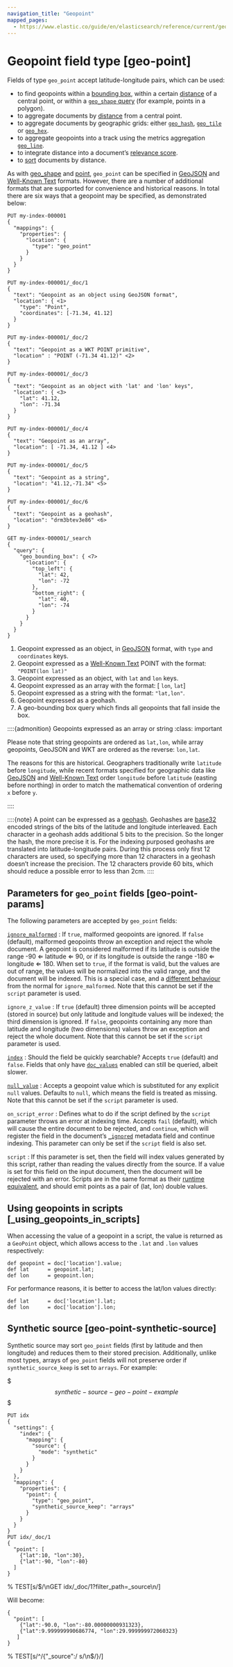 ```yaml
---
navigation_title: "Geopoint"
mapped_pages:
  - https://www.elastic.co/guide/en/elasticsearch/reference/current/geo-point.html
---
```


# Geopoint field type [geo-point]


Fields of type `geo_point` accept latitude-longitude pairs, which can be used:

* to find geopoints within a [bounding box](/reference/query-languages/query-dsl/query-dsl-geo-bounding-box-query.md),
  within a certain [distance](/reference/query-languages/query-dsl/query-dsl-geo-distance-query.md) of a central point,
  or within a [`geo_shape` query](/reference/query-languages/query-dsl/query-dsl-geo-shape-query.md) (for example, points in a polygon).
* to aggregate documents by [distance](/reference/aggregations/search-aggregations-bucket-geodistance-aggregation.md) from a central point.
* to aggregate documents by geographic grids: either
  [`geo_hash`](/reference/aggregations/search-aggregations-bucket-geohashgrid-aggregation.md),
  [`geo_tile`](/reference/aggregations/search-aggregations-bucket-geotilegrid-aggregation.md) or
  [`geo_hex`](/reference/aggregations/search-aggregations-bucket-geohexgrid-aggregation.md).
* to aggregate geopoints into a track using the metrics aggregation
  [`geo_line`](/reference/aggregations/search-aggregations-metrics-geo-line.md).
* to integrate distance into a document’s [relevance score](/reference/query-languages/query-dsl/query-dsl-function-score-query.md).
* to [sort](/reference/elasticsearch/rest-apis/sort-search-results.md#geo-sorting) documents by distance.

As with [geo_shape](/reference/elasticsearch/mapping-reference/geo-shape.md) and [point](/reference/elasticsearch/mapping-reference/point.md), `geo_point` can be specified in [GeoJSON](http://geojson.org)
and [Well-Known Text](https://docs.opengeospatial.org/is/12-063r5/12-063r5.html) formats.
However, there are a number of additional formats that are supported for convenience and historical reasons.
In total there are six ways that a geopoint may be specified, as demonstrated below:

```console
PUT my-index-000001
{
  "mappings": {
    "properties": {
      "location": {
        "type": "geo_point"
      }
    }
  }
}

PUT my-index-000001/_doc/1
{
  "text": "Geopoint as an object using GeoJSON format",
  "location": { <1>
    "type": "Point",
    "coordinates": [-71.34, 41.12]
  }
}

PUT my-index-000001/_doc/2
{
  "text": "Geopoint as a WKT POINT primitive",
  "location" : "POINT (-71.34 41.12)" <2>
}

PUT my-index-000001/_doc/3
{
  "text": "Geopoint as an object with 'lat' and 'lon' keys",
  "location": { <3>
    "lat": 41.12,
    "lon": -71.34
  }
}

PUT my-index-000001/_doc/4
{
  "text": "Geopoint as an array",
  "location": [ -71.34, 41.12 ] <4>
}

PUT my-index-000001/_doc/5
{
  "text": "Geopoint as a string",
  "location": "41.12,-71.34" <5>
}

PUT my-index-000001/_doc/6
{
  "text": "Geopoint as a geohash",
  "location": "drm3btev3e86" <6>
}

GET my-index-000001/_search
{
  "query": {
    "geo_bounding_box": { <7>
      "location": {
        "top_left": {
          "lat": 42,
          "lon": -72
        },
        "bottom_right": {
          "lat": 40,
          "lon": -74
        }
      }
    }
  }
}
```

1. Geopoint expressed as an object, in [GeoJSON](https://geojson.org/) format, with `type` and `coordinates` keys.
2. Geopoint expressed as a [Well-Known Text](https://docs.opengeospatial.org/is/12-063r5/12-063r5.html) POINT with the format: `"POINT(lon lat)"`
3. Geopoint expressed as an object, with `lat` and `lon` keys.
4. Geopoint expressed as an array with the format: [ `lon`, `lat`]
5. Geopoint expressed as a string with the format: `"lat,lon"`.
6. Geopoint expressed as a geohash.
7. A geo-bounding box query which finds all geopoints that fall inside the box.


::::{admonition} Geopoints expressed as an array or string
:class: important

Please note that string geopoints are ordered as `lat,lon`, while array
geopoints, GeoJSON and WKT are ordered as the reverse: `lon,lat`.

The reasons for this are historical. Geographers traditionally write `latitude`
before `longitude`, while recent formats specified for geographic data like
[GeoJSON](https://geojson.org/) and [Well-Known Text](https://docs.opengeospatial.org/is/12-063r5/12-063r5.html)
order `longitude` before `latitude` (easting before northing) in order to match
the mathematical convention of ordering `x` before `y`.

::::


::::{note}
A point can be expressed as a [geohash](https://en.wikipedia.org/wiki/Geohash).
Geohashes are [base32](https://en.wikipedia.org/wiki/Base32) encoded strings of
the bits of the latitude and longitude interleaved. Each character in a geohash
adds additional 5 bits to the precision. So the longer the hash, the more
precise it is. For the indexing purposed geohashs are translated into
latitude-longitude pairs. During this process only first 12 characters are
used, so specifying more than 12 characters in a geohash doesn’t increase the
precision. The 12 characters provide 60 bits, which should reduce a possible
error to less than 2cm.
::::


## Parameters for `geo_point` fields [geo-point-params]

The following parameters are accepted by `geo_point` fields:

[`ignore_malformed`](/reference/elasticsearch/mapping-reference/ignore-malformed.md)
:   If `true`, malformed geopoints are ignored.
    If `false` (default), malformed geopoints throw an exception and reject the whole document.
    A geopoint is considered malformed if its latitude is outside the range -90 ⇐ latitude ⇐ 90,
    or if its longitude is outside the range -180 ⇐ longitude ⇐ 180.
    When set to `true`, if the format is valid, but the values are out of range,
    the values will be normalized into the valid range, and the document will be indexed.
    This is a special case, and a [different behaviour](/reference/elasticsearch/mapping-reference/ignore-malformed.md#_ignore_malformed_geo_point) from the normal for `ignore_malformed`.
    Note that this cannot be set if the `script` parameter is used.

`ignore_z_value`
:   If `true` (default) three dimension points will be accepted (stored in source)
    but only latitude and longitude values will be indexed; the third dimension is
    ignored. If `false`, geopoints containing any more than latitude and longitude
    (two dimensions) values throw an exception and reject the whole document. Note
    that this cannot be set if the `script` parameter is used.

[`index`](/reference/elasticsearch/mapping-reference/mapping-index.md)
:   Should the field be quickly searchable? Accepts `true` (default) and
    `false`. Fields that only have [`doc_values`](/reference/elasticsearch/mapping-reference/doc-values.md)
    enabled can still be queried, albeit slower.

[`null_value`](/reference/elasticsearch/mapping-reference/null-value.md)
:   Accepts a geopoint value which is substituted for any explicit `null` values.
    Defaults to `null`, which means the field is treated as missing. Note that this
    cannot be set if the `script` parameter is used.

`on_script_error`
:   Defines what to do if the script defined by the `script` parameter
    throws an error at indexing time. Accepts `fail` (default), which
    will cause the entire document to be rejected, and `continue`, which
    will register the field in the document’s [`_ignored`](/reference/elasticsearch/mapping-reference/mapping-ignored-field.md) metadata field and continue
    indexing. This parameter can only be set if the `script` field is
    also set.

`script`
:   If this parameter is set, then the field will index values generated
    by this script, rather than reading the values directly from the
    source. If a value is set for this field on the input document, then
    the document will be rejected with an error.
    Scripts are in the same format as their [runtime equivalent](docs-content://manage-data/data-store/mapping/map-runtime-field.md), and should emit points
    as a pair of (lat, lon) double values.


## Using geopoints in scripts [_using_geopoints_in_scripts]

When accessing the value of a geopoint in a script, the value is returned as
a `GeoPoint` object, which allows access to the `.lat` and `.lon` values
respectively:

```painless
def geopoint = doc['location'].value;
def lat      = geopoint.lat;
def lon      = geopoint.lon;
```

For performance reasons, it is better to access the lat/lon values directly:

```painless
def lat      = doc['location'].lat;
def lon      = doc['location'].lon;
```


## Synthetic source [geo-point-synthetic-source]

Synthetic source may sort `geo_point` fields (first by latitude and then
longitude) and reduces them to their stored precision. Additionally, unlike most
types, arrays of `geo_point` fields will not preserve order if
`synthetic_source_keep` is set to `arrays`. For example:

$$$synthetic-source-geo-point-example$$$

```console
PUT idx
{
  "settings": {
    "index": {
      "mapping": {
        "source": {
          "mode": "synthetic"
        }
      }
    }
  },
  "mappings": {
    "properties": {
      "point": {
        "type": "geo_point",
        "synthetic_source_keep": "arrays"
      }
    }
  }
}
PUT idx/_doc/1
{
  "point": [
    {"lat":10, "lon":30},
    {"lat":-90, "lon":-80}
  ]
}
```
% TEST[s/$/\nGET idx\/_doc\/1?filter_path=_source\n/]

Will become:

```console-result
{
  "point": [
    {"lat":-90.0, "lon":-80.00000000931323},
    {"lat":9.999999990686774, "lon":29.999999972060323}
   ]
}
```
% TEST[s/^/{"_source":/ s/\n$/}/]

